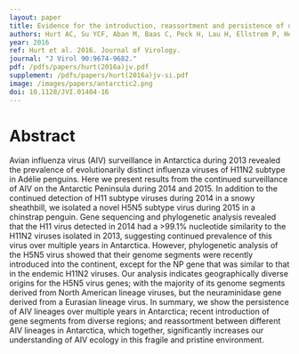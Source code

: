 ```yaml
---
layout: paper
title: Evidence for the introduction, reassortment and persistence of diverse influenza A viruses in Antarctica
authors: Hurt AC, Su YCF, Aban M, Baas C, Peck H, Lau H, Ellstrom P, Hernandez J, Barr IG, Olsen B, Dhanasekaran V, Gonzalez-Acuna D.  
year: 2016
ref: Hurt et al. 2016. Journal of Virology.
journal: "J Virol 90:9674-9682."
pdf: /pdfs/papers/hurt(2016a)jv.pdf
supplement: /pdfs/papers/hurt(2016a)jv-si.pdf
image: /images/papers/antarctic2.png
doi: 10.1128/JVI.01404-16
---
```


# Abstract
Avian influenza virus (AIV) surveillance in Antarctica during 2013 revealed the prevalence of evolutionarily distinct influenza viruses of H11N2 subtype in Adélie penguins. Here we present results from the continued surveillance of AIV on the Antarctic Peninsula during 2014 and 2015. In addition to the continued detection of H11 subtype viruses during 2014 in a snowy sheathbill, we isolated a novel H5N5 subtype virus during 2015 in a chinstrap penguin. Gene sequencing and phylogenetic analysis revealed that the H11 virus detected in 2014 had a >99.1% nucleotide similarity to the H11N2 viruses isolated in 2013, suggesting continued prevalence of this virus over multiple years in Antarctica. However, phylogenetic analysis of the H5N5 virus showed that their genome segments were recently introduced into the continent, except for the NP gene that was similar to that in the endemic H11N2 viruses. Our analysis indicates geographically diverse origins for the H5N5 virus genes; with the majority of its genome segments derived from North American lineage viruses, but the neuraminidase gene derived from a Eurasian lineage virus. In summary, we show the persistence of AIV lineages over multiple years in Antarctica; recent introduction of gene segments from diverse regions; and reassortment between different AIV lineages in Antarctica, which together, significantly increases our understanding of AIV ecology in this fragile and pristine environment.
